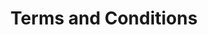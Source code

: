 ---
templateKey: terms-page
path: /terms
title: Terms and Conditions
contents:
  - title: First Paragraph
    body: Markdown text with [links](http://www.apple.com)
---